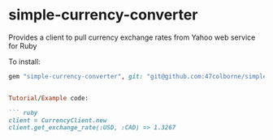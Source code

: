 # simple-currency-converter
Provides a client to pull currency exchange rates from Yahoo web service for Ruby

To install:

``` ruby
gem "simple-currency-converter", git: "git@github.com:47colborne/simple-currency-converter.git"


Tutorial/Example code:

``` ruby
client = CurrencyClient.new
client.get_exchange_rate(:USD, :CAD) => 1.3267